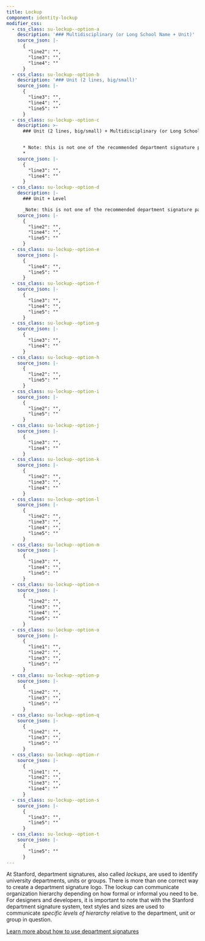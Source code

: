 ```yaml
---
title: Lockup
component: identity-lockup
modifier_css:
  - css_class: su-lockup--option-a
    description: '### Multidisciplinary (or Long School Name + Unit)'
    source_json: |-
      {
        "line2": "",
        "line3": "",
        "line4": ""
      }
  - css_class: su-lockup--option-b
    description: '### Unit (2 lines, big/small)'
    source_json: |-
      {
        "line3": "",
        "line4": "",
        "line5": ""
      }
  - css_class: su-lockup--option-c
    description: >-
      ### Unit (2 lines, big/small) + Multidisciplinary (or Long School Name) 


      * Note: this is not one of the recommended department signature patterns.
      *
    source_json: |-
      {
        "line3": "",
        "line4": ""
      }
  - css_class: su-lockup--option-d
    description: |-
      ### Unit + Level

      _Note: this is not one of the recommended department signature patterns._
    source_json: |-
      {
        "line2": "",
        "line4": "",
        "line5": ""
      }
  - css_class: su-lockup--option-e
    source_json: |-
      {
        "line4": "",
        "line5": ""
      }
  - css_class: su-lockup--option-f
    source_json: |-
      {
        "line3": "",
        "line4": "",
        "line5": ""
      }
  - css_class: su-lockup--option-g
    source_json: |-
      {
        "line3": "",
        "line4": ""
      }
  - css_class: su-lockup--option-h
    source_json: |-
      {
        "line2": "",
        "line5": ""
      }
  - css_class: su-lockup--option-i
    source_json: |-
      {
        "line2": "",
        "line5": ""
      }
  - css_class: su-lockup--option-j
    source_json: |-
      {
        "line3": "",
        "line4": ""
      }
  - css_class: su-lockup--option-k
    source_json: |-
      {
        "line2": "",
        "line3": "",
        "line4": ""
      }
  - css_class: su-lockup--option-l
    source_json: |-
      {
        "line2": "",
        "line3": "",
        "line4": "",
        "line5": ""
      }
  - css_class: su-lockup--option-m
    source_json: |-
      {
        "line3": "",
        "line4": "",
        "line5": ""
      }
  - css_class: su-lockup--option-n
    source_json: |-
      {
        "line2": "",
        "line3": "",
        "line4": "",
        "line5": ""
      }
  - css_class: su-lockup--option-o
    source_json: |-
      {
        "line1": "",
        "line2": "",
        "line3": "",
        "line5": ""
      }
  - css_class: su-lockup--option-p
    source_json: |-
      {
        "line2": "",
        "line3": "",
        "line5": ""
      }
  - css_class: su-lockup--option-q
    source_json: |-
      {
        "line2": "",
        "line3": "",
        "line5": ""
      }
  - css_class: su-lockup--option-r
    source_json: |-
      {
        "line1": "",
        "line2": "",
        "line3": "",
        "line4": ""
      }
  - css_class: su-lockup--option-s
    source_json: |-
      {
        "line3": "",
        "line5": ""
      }
  - css_class: su-lockup--option-t
    source_json: |-
      {
        "line5": ""
      }
---
```

At Stanford, department signatures, also called _lockups_, are used to identify university departments, units or groups. There is more than one correct way to create a department signature logo. The lockup can communicate organization hierarchy depending on how formal or informal you need to be. For designers and developers, it is important to note that with the Stanford department signature system, text styles and sizes are used to communicate _specific levels of hierarchy_ relative to the department, unit or group in question.

[Learn more about how to use department signatures](https://identity.stanford.edu/department-branding.html)
